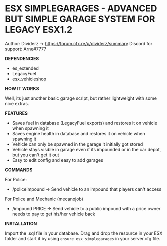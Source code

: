 # ESX SIMPLEGARAGES - ADVANCED BUT SIMPLE GARAGE SYSTEM FOR LEGACY ESX1.2
Author: Dividerz -> https://forum.cfx.re/u/dividerz/summary
Discord for support: Arne#7777

**DEPENDENCIES**

- es_extended
- LegacyFuel
- esx_vehicleshop

**HOW IT WORKS**

Well, its just another basic garage script, but rather lightweight with some nice extras.

**FEATURES**

- Saves fuel in database (LegacyFuel exports) and restores it on vehicle when spawning it
- Saves engine health in database and restores it on vehicle when spawning it
- Vehicle can only be spawned in the garage it initially got stored
- Vehicle stays visible in garage even if its impounded or in the car depot, but you can't get it out
- Easy to edit config and easy to add garages

**COMMANDS**

For Police:
- /policeimpound -> Send vehicle to an impound that players can't access

For Police and Mechanic (mecanojob)
- /impound PRICE -> Send vehicle to a public impound with a price owner needs to pay to get his/her vehicle back

**INSTALLATION**

Import the .sql file in your database. Drag and drop the resource in your ESX folder and start it by using ```ensure esx_simplegarages``` in your server.cfg file.


